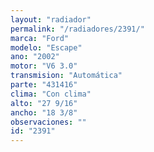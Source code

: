 ```yaml
---
layout: "radiador"
permalink: "/radiadores/2391/"
marca: "Ford"
modelo: "Escape"
ano: "2002"
motor: "V6 3.0"
transmision: "Automática"
parte: "431416"
clima: "Con clima"
alto: "27 9/16"
ancho: "18 3/8"
observaciones: ""
id: "2391"
---
```


